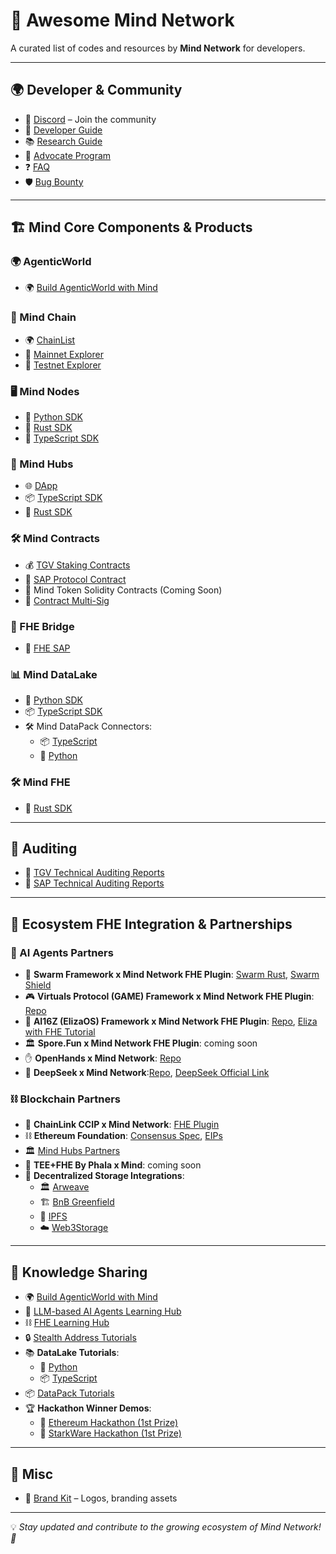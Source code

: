 # 🚀 Awesome Mind Network

A curated list of codes and resources by **Mind Network** for developers.

---

## 🌍 Developer & Community

- 📢 [Discord](https://discord.com/invite/UYj94MJdGJ) – Join the community
- 📖 [Developer Guide](https://docs.mindnetwork.xyz/minddocs/developer-guide)
- 📚 [Research Guide](https://docs.mindnetwork.xyz/minddocs/research-guide)
- 🌱 [Advocate Program](https://docs.mindnetwork.xyz/minddocs/others/advocate-program)
- ❓ [FAQ](https://docs.mindnetwork.xyz/minddocs/others/faq)
- 🛡️ [Bug Bounty](https://bugrap.io/bounties/Mind%20Network)

---

## 🏗️ Mind Core Components & Products

### 🌍 AgenticWorld
- 🌍 [Build AgenticWorld with Mind](https://github.com/mind-network/build-agentic-world-with-mind)

### 🔗 Mind Chain
- 🌍 [ChainList](https://github.com/mind-network/ethereum-lists-chains)
- 🔎 [Mainnet Explorer](https://explorer.mindnetwork.xyz/)
- 🔬 [Testnet Explorer](https://explorer-testnet.mindnetwork.xyz/)

### 🖥️ Mind Nodes
- 🐍 [Python SDK](https://github.com/mind-network/mind-sdk-randgen-py)
- 🦀 [Rust SDK](https://github.com/mind-network/mind-sdk-randgen-rust)
- 🚀 [TypeScript SDK](https://github.com/mind-network/mind-sdk-randgen-ts)

### 🏢 Mind Hubs
- 🌐 [DApp](https://dapp.mindnetwork.xyz/)
- 📦 [TypeScript SDK](https://github.com/mind-network/mind-sdk-hubs-ts)
- 🏦 [Rust SDK](https://github.com/mind-network/mind-sdk-chain-rust)

### 🛠️ Mind Contracts
- 💰 [TGV Staking Contracts](https://github.com/mind-network/mind-restaking-contracts/tree/main/contracts)
- 🔐 [SAP Protocol Contract](https://github.com/mind-network/mind-sap-contracts)
- 🏦 Mind Token Solidity Contracts (Coming Soon)
- 🔏 [Contract Multi-Sig](https://docs.mindnetwork.xyz/minddocs/security-and-privacy/multi-sig-and-timelock)

### 🌉 FHE Bridge
- 🔄 [FHE SAP](https://github.com/mind-network/mind-sap-contracts)

### 📊 Mind DataLake
- 🐍 [Python SDK](https://github.com/mind-network/mind-lake-sdk-python)
- 📦 [TypeScript SDK](https://github.com/mind-network/mind-lake-sdk-typescript)
- 🛠️ Mind DataPack Connectors:
  - 📦 [TypeScript](https://github.com/mind-network/mind-datapack-typescript)
  - 🐍 [Python](https://github.com/mind-network/mind-datapack-python)

### 🛠️ Mind FHE
- 🔐 [Rust SDK](https://github.com/mind-network/mind-sdk-fhe-rust)
---

## 🔎 Auditing
- 📑 [TGV Technical Auditing Reports](https://github.com/mind-network/mind-restaking-contracts/tree/main/audit)
- 📜 [SAP Technical Auditing Reports](https://github.com/mind-network/mind-sap-contracts/tree/main/audit)

---

## 🤝 Ecosystem FHE Integration & Partnerships

### 🤖 AI Agents Partners
- 🤯 **Swarm Framework x Mind Network FHE Plugin**: [Swarm Rust](https://github.com/georgesheth/swarms-rust), [Swarm Shield](https://github.com/georgesheth/swarm-shield)
- 🎮 **Virtuals Protocol (GAME) Framework x Mind Network FHE Plugin**: [Repo](https://github.com/mind-network/mind-virtuals-game-node-integration)
- 🧠 **AI16Z (ElizaOS) Framework x Mind Network FHE Plugin**: [Repo](https://github.com/elizaOS/eliza/tree/main/packages/plugin-mind-network), [Eliza with FHE Tutorial](https://github.com/mind-network/mind-eliza-integration/blob/develop/docs/docs/advanced/eliza-with-fhe.md)
- 🏛️ **Spore.Fun x Mind Network FHE Plugin**: coming soon
- ✋ **OpenHands x Mind Network**: [Repo](https://github.com/georgesheth/OpenHands)
- 🐍 **DeepSeek x Mind Network**:[Repo](https://github.com/mind-network/mind-sdk-deepseek-rust), [DeepSeek Official Link](https://github.com/deepseek-ai/awesome-deepseek-integration)

### ⛓️ Blockchain Partners
- 🔗 **ChainLink CCIP x Mind Network**: [FHE Plugin](https://github.com/mind-network/mind-sap-contracts)
- ⛓️ **Ethereum Foundation**: [Consensus Spec](https://github.com/georgesheth/consensus-specs), [EIPs](https://github.com/georgesheth/EIPs)
- 🏛️ [Mind Hubs Partners](https://dapp.mindnetwork.xyz/votetoearn/voteonhubs)
- 🧠 **TEE+FHE By Phala x Mind**: coming soon
- 📂 **Decentralized Storage Integrations**:
  - 🏛️ [Arweave](https://github.com/mind-network/mind-datapack-typescript/blob/main/src/connector/arweaveConnector.ts)
  - 🏗️ [BnB Greenfield](https://github.com/mind-network/mind-datapack-typescript/blob/main/src/connector/greenfieldConnector.ts)
  - 📡 [IPFS](https://github.com/mind-network/mind-datapack-typescript/blob/main/src/connector/ipfsConnector.ts)
  - ☁️ [Web3Storage](https://github.com/mind-network/mind-datapack-typescript/blob/main/src/connector/web3StorageConnector.ts)

---

## 📖 Knowledge Sharing
- 🌍 [Build AgenticWorld with Mind](https://github.com/mind-network/build-agentic-world-with-mind)
- 🧠 [LLM-based AI Agents Learning Hub](https://github.com/mind-network/Awesome-LLM-based-AI-Agents-Knowledge)
- ⛓️ [FHE Learning Hub](https://github.com/mind-network/Awesome-FHE)
- 🔒 [Stealth Address Tutorials](https://github.com/mind-network/mind-sap-sdk-demo)
- 📚 **DataLake Tutorials**:
  - 🐍 [Python](https://github.com/mind-network/mind-lake-sdk-python/tree/main/tutorial)
  - 📦 [TypeScript](https://github.com/mind-network/mind-lake-sdk-typescript/tree/main/tutorial)
- 📦 [DataPack Tutorials](https://github.com/mind-network/mind-datapack-python/tree/main/examples)
- 🏆 **Hackathon Winner Demos**:
  - 🏅 [Ethereum Hackathon (1st Prize)](https://github.com/mind-network/mind_hackathon_ethereum_sg_2309)
  - 🏅 [StarkWare Hackathon (1st Prize)](https://github.com/mind-network/mind_hackathon_starkware_2302)

---

## 🎨 Misc
- 🎨 [Brand Kit](https://github.com/mind-network/mind-brandkit) – Logos, branding assets

---

💡 *Stay updated and contribute to the growing ecosystem of Mind Network! 🚀*
